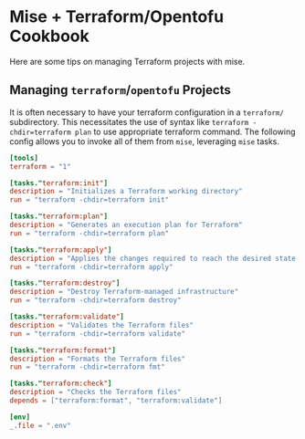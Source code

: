 # Mise + Terraform/Opentofu Cookbook

Here are some tips on managing Terraform projects with mise.

## Managing `terraform`/`opentofu` Projects

It is often necessary to have your terraform configuration in a `terraform/` subdirectory.
This necessitates the use of syntax like `terraform -chdir=terraform plan` to use appropriate
terraform command. The following config allows you to invoke all of them from `mise`, leveraging
`mise` tasks.

```toml [mise.toml]
[tools]
terraform = "1"

[tasks."terraform:init"]
description = "Initializes a Terraform working directory"
run = "terraform -chdir=terraform init"

[tasks."terraform:plan"]
description = "Generates an execution plan for Terraform"
run = "terraform -chdir=terraform plan"

[tasks."terraform:apply"]
description = "Applies the changes required to reach the desired state of the configuration"
run = "terraform -chdir=terraform apply"

[tasks."terraform:destroy"]
description = "Destroy Terraform-managed infrastructure"
run = "terraform -chdir=terraform destroy"

[tasks."terraform:validate"]
description = "Validates the Terraform files"
run = "terraform -chdir=terraform validate"

[tasks."terraform:format"]
description = "Formats the Terraform files"
run = "terraform -chdir=terraform fmt"

[tasks."terraform:check"]
description = "Checks the Terraform files"
depends = ["terraform:format", "terraform:validate"]

[env]
_.file = ".env"

```
